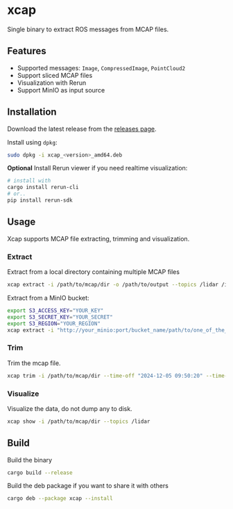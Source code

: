 # xcap
Single binary to extract ROS messages from MCAP files.

## Features
- Supported messages: `Image`, `CompressedImage`, `PointCloud2`
- Support sliced MCAP files
- Visualization with Rerun
- Support MinIO as input source

## Installation
Download the latest release from the [releases page](https://github.com/yinguobing/xcap/releases).

Install using `dpkg`:
```bash
sudo dpkg -i xcap_<version>_amd64.deb
```

**Optional** Install Rerun viewer if you need realtime visualization:
```bash
# install with
cargo install rerun-cli
# or..
pip install rerun-sdk
```

## Usage
Xcap supports MCAP file extracting, trimming and visualization.

### Extract
Extract from a local directory containing multiple MCAP files
```bash
xcap extract -i /path/to/mcap/dir -o /path/to/output --topics /lidar /image
```

Extract from a MinIO bucket:
```bash
export S3_ACCESS_KEY="YOUR_KEY"
export S3_SECRET_KEY="YOUR_SECRET"
export S3_REGION="YOUR_REGION"
xcap extract -i "http://your_minio:port/bucket_name/path/to/one_of_the_mcap_file.mcap" -o /path/to/output --topics /lidar /image
```

### Trim
Trim the mcap file.
```bash
xcap trim -i /path/to/mcap/dir --time-off "2024-12-05 09:50:20" --time-stop "2024-12-05 09:50:25"
```

### Visualize
Visualize the data, do not dump any to disk.
```bash
xcap show -i /path/to/mcap/dir --topics /lidar
```

## Build
Build the binary
```bash
cargo build --release
```

Build the deb package if you want to share it with others
```bash
cargo deb --package xcap --install
```

